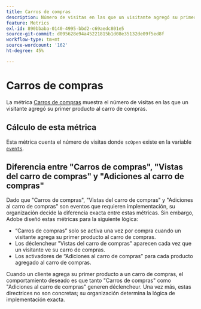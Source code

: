 ```yaml
---
title: Carros de compras
description: Número de visitas en las que un visitante agregó su primer producto al carro de compras.
feature: Metrics
exl-id: 890bbaba-0140-4995-bbd2-c69aedc801e5
source-git-commit: d095628e94a45221815b1d08e35132de09f5ed8f
workflow-type: tm+mt
source-wordcount: '162'
ht-degree: 45%

---
```


# Carros de compras

La métrica [Carros de compras](overview.md) muestra el número de visitas en las que un visitante agregó su primer producto al carro de compras.

## Cálculo de esta métrica

Esta métrica cuenta el número de visitas donde `scOpen` existe en la variable [`events`](/help/implement/vars/page-vars/events/events-overview.md).

## Diferencia entre &quot;Carros de compras&quot;, &quot;Vistas del carro de compras&quot; y &quot;Adiciones al carro de compras&quot;

Dado que &quot;Carros de compras&quot;, &quot;Vistas del carro de compras&quot; y &quot;Adiciones al carro de compras&quot; son eventos que requieren implementación, su organización decide la diferencia exacta entre estas métricas. Sin embargo, Adobe diseñó estas métricas para la siguiente lógica:

* “Carros de compras” solo se activa una vez por compra cuando un visitante agrega su primer producto al carro de compras.
* Los déclencheur &quot;Vistas del carro de compras&quot; aparecen cada vez que un visitante ve su carro de compras.
* Los activadores de “Adiciones al carro de compras” para cada producto agregado al carro de compras.

Cuando un cliente agrega su primer producto a un carro de compras, el comportamiento deseado es que tanto &quot;Carros de compras&quot; como &quot;Adiciones al carro de compras&quot; generen déclencheur. Una vez más, estas directrices no son concretas; su organización determina la lógica de implementación exacta.
